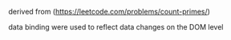 derived from (https://leetcode.com/problems/count-primes/)

data binding were used to reflect data changes on the DOM level